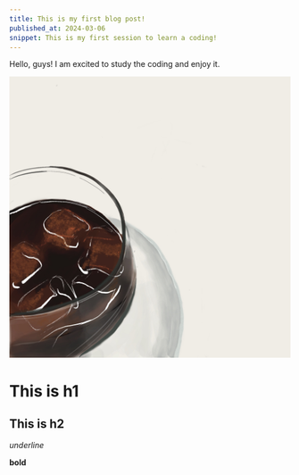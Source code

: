 ```yaml
---
title: This is my first blog post!
published_at: 2024-03-06
snippet: This is my first session to learn a coding!
---
```


Hello, guys! I am excited to study the coding and enjoy it.

![a coffce draw in my spare time](/static/240306_first_post/cafe.jpg)

# This is h1

## This is h2

_underline_

**bold**
